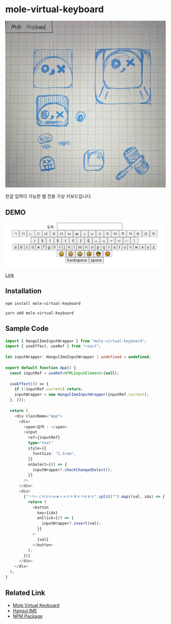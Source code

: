 # mole-virtual-keyboard

![logo](./docs/logo.png)

한글 입력이 가능한 웹 전용 가상 키보드입니다.

## DEMO

![demo](./docs/demo.gif)

[Link](https://x42ky.csb.app/)

## Installation

```
npm install mole-virtual-keyboard
```

```
yarn add mole-virtual-keyboard
```

## Sample Code

```ts
import { HangulImeInputWrapper } from "mole-virtual-keyboard";
import { useEffect, useRef } from "react";

let inputWrapper: HangulImeInputWrapper | undefined = undefined;

export default function App() {
  const inputRef = useRef<HTMLInputElement>(null);

  useEffect(() => {
    if (!inputRef.current) return;
    inputWrapper = new HangulImeInputWrapper(inputRef.current);
  }, []);

  return (
    <div className="App">
      <div>
        <span>입력 : </span>
        <input
          ref={inputRef}
          type="text"
          style={{
            fontSize: "1.5rem",
          }}
          onSelect={() => {
            inputWrapper?.checkChangedSelect();
          }}
        />
      </div>
      <div>
        {"ㄱㄲㄴㄷㄸㄹㅁㅂㅃㅅㅆㅇㅈㅉㅊㅋㅌㅍㅎ".split("").map((val, idx) => {
          return (
            <button
              key={idx}
              onClick={() => {
                inputWrapper?.insert(val);
              }}
            >
              {val}
            </button>
          );
        })}
      </div>
    </div>
  );
}
```

## Related Link

- [Mole Virtual Keyboard](https://github.com/huinalam/mole-virtual-keyboard)
- [Hangul IME](https://github.com/huinalam/hangul-ime)
- [NPM Package](https://www.npmjs.com/package/mole-virtual-keyboard)
